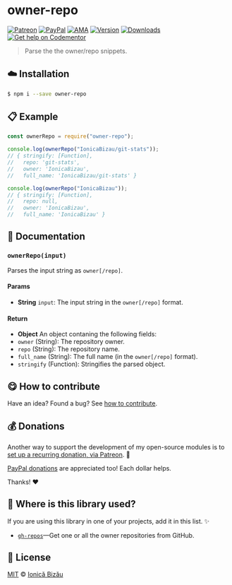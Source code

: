 
# owner-repo

 [![Patreon](https://img.shields.io/badge/Support%20me%20on-Patreon-%23e6461a.svg)][paypal-donations] [![PayPal](https://img.shields.io/badge/%24-paypal-f39c12.svg)][paypal-donations] [![AMA](https://img.shields.io/badge/ask%20me-anything-1abc9c.svg)](https://github.com/IonicaBizau/ama) [![Version](https://img.shields.io/npm/v/owner-repo.svg)](https://www.npmjs.com/package/owner-repo) [![Downloads](https://img.shields.io/npm/dt/owner-repo.svg)](https://www.npmjs.com/package/owner-repo) [![Get help on Codementor](https://cdn.codementor.io/badges/get_help_github.svg)](https://www.codementor.io/johnnyb?utm_source=github&utm_medium=button&utm_term=johnnyb&utm_campaign=github)

> Parse the the owner/repo snippets.

## :cloud: Installation

```sh
$ npm i --save owner-repo
```


## :clipboard: Example



```js
const ownerRepo = require("owner-repo");

console.log(ownerRepo("IonicaBizau/git-stats"));
// { stringify: [Function],
//   repo: 'git-stats',
//   owner: 'IonicaBizau',
//   full_name: 'IonicaBizau/git-stats' }

console.log(ownerRepo("IonicaBizau"));
// { stringify: [Function],
//   repo: null,
//   owner: 'IonicaBizau',
//   full_name: 'IonicaBizau' }
```

## :memo: Documentation


### `ownerRepo(input)`
Parses the input string as `owner[/repo]`.

#### Params
- **String** `input`: The input string in the `owner[/repo]` format.

#### Return
- **Object** An object contaning the following fields:
 - `owner` (String): The repository owner.
 - `repo` (String): The repository name.
 - `full_name` (String): The full name (in the `owner[/repo]` format).
 - `stringify` (Function): Stringifies the parsed object.



## :yum: How to contribute
Have an idea? Found a bug? See [how to contribute][contributing].

## :moneybag: Donations

Another way to support the development of my open-source modules is
to [set up a recurring donation, via Patreon][patreon]. :rocket:

[PayPal donations][paypal-donations] are appreciated too! Each dollar helps.

Thanks! :heart:

## :dizzy: Where is this library used?
If you are using this library in one of your projects, add it in this list. :sparkles:


 - [`gh-repos`](https://github.com/IonicaBizau/gh-repos#readme)—Get one or all the owner repositories from GitHub.

## :scroll: License

[MIT][license] © [Ionică Bizău][website]

[patreon]: https://www.patreon.com/ionicabizau
[paypal-donations]: https://www.paypal.com/cgi-bin/webscr?cmd=_s-xclick&hosted_button_id=RVXDDLKKLQRJW
[donate-now]: http://i.imgur.com/6cMbHOC.png

[license]: http://showalicense.com/?fullname=Ionic%C4%83%20Biz%C4%83u%20%3Cbizauionica%40gmail.com%3E%20(http%3A%2F%2Fionicabizau.net)&year=2016#license-mit
[website]: http://ionicabizau.net
[contributing]: /CONTRIBUTING.md
[docs]: /DOCUMENTATION.md
